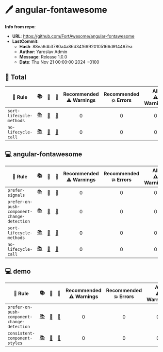 # 🖊️ angular-fontawesome

**Info from repo**:
- **URL**: <https://github.com/FortAwesome/angular-fontawesome>
- **LastCommit**:
	- **Hash**: 88ea9db3780a4a86d34f69920105166d914497ea
	- **Author**: Yaroslav Admin
	- **Message**: Release 1.0.0
	- **Date**: Thu Nov 21 00:00:00 2024 +0100

## 🧮 Total

| 📏 Rule | 📚 | 📄 | 🧪 | Recommended<br>⚠️ Warnings | Recommended<br>💥 Errors | All<br>⚠️ Warnings | All<br>💥 Errors | ✅ | 🔧 | 💡 |
| --- | :--: | :--: | :--: | :--: | :--: | :--: | :--: | :--: | :--: | :--: |
| `sort-lifecycle-methods` | [📚](https://github.com/angular-eslint/angular-eslint/blob/main/packages/eslint-plugin/docs/rules/sort-lifecycle-methods.md) | [📄](https://github.com/angular-eslint/angular-eslint/blob/main/packages/eslint-plugin/src/rules/sort-lifecycle-methods.ts) | [🧪](https://github.com/angular-eslint/angular-eslint/blob/main/packages/eslint-plugin/tests/rules/sort-lifecycle-methods) | 0 | 0 | 0 | 2 |  |  |  |
| `no-lifecycle-call` | [📚](https://github.com/angular-eslint/angular-eslint/blob/main/packages/eslint-plugin/docs/rules/no-lifecycle-call.md) | [📄](https://github.com/angular-eslint/angular-eslint/blob/main/packages/eslint-plugin/src/rules/no-lifecycle-call.ts) | [🧪](https://github.com/angular-eslint/angular-eslint/blob/main/packages/eslint-plugin/tests/rules/no-lifecycle-call) | 0 | 0 | 0 | 1 |  |  |  |



## 💻 angular-fontawesome

| 📏 Rule | 📚 | 📄 | 🧪 | Recommended<br>⚠️ Warnings | Recommended<br>💥 Errors | All<br>⚠️ Warnings | All<br>💥 Errors | ✅ | 🔧 | 💡 |
| --- | :--: | :--: | :--: | :--: | :--: | :--: | :--: | :--: | :--: | :--: |
| `prefer-signals` | [📚](https://github.com/angular-eslint/angular-eslint/blob/main/packages/eslint-plugin/docs/rules/prefer-signals.md) | [📄](https://github.com/angular-eslint/angular-eslint/blob/main/packages/eslint-plugin/src/rules/prefer-signals.ts) | [🧪](https://github.com/angular-eslint/angular-eslint/blob/main/packages/eslint-plugin/tests/rules/prefer-signals) | 0 | 0 | 0 | 37 |  | 🔧 |  |
| `prefer-on-push-component-change-detection` | [📚](https://github.com/angular-eslint/angular-eslint/blob/main/packages/eslint-plugin/docs/rules/prefer-on-push-component-change-detection.md) | [📄](https://github.com/angular-eslint/angular-eslint/blob/main/packages/eslint-plugin/src/rules/prefer-on-push-component-change-detection.ts) | [🧪](https://github.com/angular-eslint/angular-eslint/blob/main/packages/eslint-plugin/tests/rules/prefer-on-push-component-change-detection) | 0 | 0 | 0 | 6 |  |  | 💡 |
| `sort-lifecycle-methods` | [📚](https://github.com/angular-eslint/angular-eslint/blob/main/packages/eslint-plugin/docs/rules/sort-lifecycle-methods.md) | [📄](https://github.com/angular-eslint/angular-eslint/blob/main/packages/eslint-plugin/src/rules/sort-lifecycle-methods.ts) | [🧪](https://github.com/angular-eslint/angular-eslint/blob/main/packages/eslint-plugin/tests/rules/sort-lifecycle-methods) | 0 | 0 | 0 | 2 |  |  |  |
| `no-lifecycle-call` | [📚](https://github.com/angular-eslint/angular-eslint/blob/main/packages/eslint-plugin/docs/rules/no-lifecycle-call.md) | [📄](https://github.com/angular-eslint/angular-eslint/blob/main/packages/eslint-plugin/src/rules/no-lifecycle-call.ts) | [🧪](https://github.com/angular-eslint/angular-eslint/blob/main/packages/eslint-plugin/tests/rules/no-lifecycle-call) | 0 | 0 | 0 | 1 |  |  |  |

## 💻 demo

| 📏 Rule | 📚 | 📄 | 🧪 | Recommended<br>⚠️ Warnings | Recommended<br>💥 Errors | All<br>⚠️ Warnings | All<br>💥 Errors | ✅ | 🔧 | 💡 |
| --- | :--: | :--: | :--: | :--: | :--: | :--: | :--: | :--: | :--: | :--: |
| `prefer-on-push-component-change-detection` | [📚](https://github.com/angular-eslint/angular-eslint/blob/main/packages/eslint-plugin/docs/rules/prefer-on-push-component-change-detection.md) | [📄](https://github.com/angular-eslint/angular-eslint/blob/main/packages/eslint-plugin/src/rules/prefer-on-push-component-change-detection.ts) | [🧪](https://github.com/angular-eslint/angular-eslint/blob/main/packages/eslint-plugin/tests/rules/prefer-on-push-component-change-detection) | 0 | 0 | 0 | 4 |  |  | 💡 |
| `consistent-component-styles` | [📚](https://github.com/angular-eslint/angular-eslint/blob/main/packages/eslint-plugin/docs/rules/consistent-component-styles.md) | [📄](https://github.com/angular-eslint/angular-eslint/blob/main/packages/eslint-plugin/src/rules/consistent-component-styles.ts) | [🧪](https://github.com/angular-eslint/angular-eslint/blob/main/packages/eslint-plugin/tests/rules/consistent-component-styles) | 0 | 0 | 0 | 1 |  | 🔧 |  |

